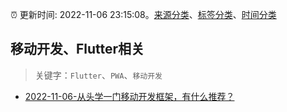 :alarm_clock: 更新时间: 2022-11-06 23:15:08。[来源分类](../README.md)、[标签分类](../TAGS.md)、[时间分类](../TIMELINE.md)

## 移动开发、Flutter相关


> 关键字：`Flutter`、`PWA`、`移动开发`



- [2022-11-06-从头学一门移动开发框架，有什么推荐？](https://www.v2ex.com/t/893166) 